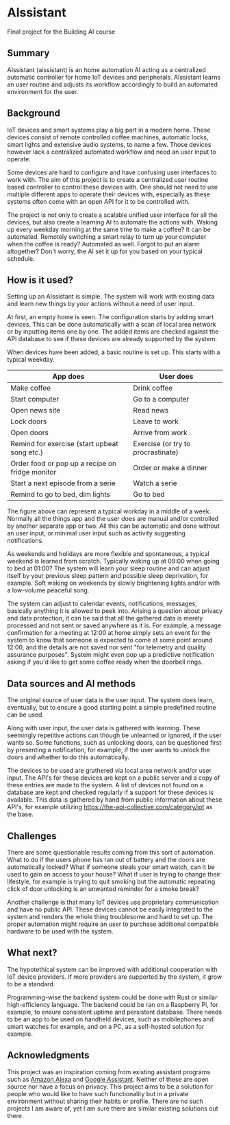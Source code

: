 <!-- This is the markdown template for the final project of the Building AI course, 
created by Reaktor Innovations and University of Helsinki. 
Copy the template, paste it to your GitHub README and edit! -->

# AIssistant

Final project for the Building AI course

## Summary

AIssistant (aissistant) is an home automation AI acting as a centralized automatic controller for home IoT devices and peripherals. AIssistant learns an user routine and adjusts its workflow accordingly to build an automated environment for the user. 

## Background

IoT devices and smart systems play a big part in a modern home. These devices consist of remote controlled coffee machines, automatic locks, smart lights and extensive audio systems, to name a few. Those devices however lack a centralized automated workflow and need an user input to operate.

Some devices are hard to configure and have confusing user interfaces to work with. The aim of this project is to create a centralized user routine based controller to control these devices with. One should not need to use multiple different apps to operate their devices with, especially as these systems often come with an open API for it to be controlled with.

The project is not only to create a scalable unified user interface for all the devices, but also create a learning AI to automate the actions with. Waking up every weekday morning at the same time to make a coffee? It can be automated. Remotely switching a smart relay to turn up your computer when the coffee is ready? Automated as well. Forgot to put an alarm altogether? Don't worry, the AI set it up for you based on your typical schedule.

## How is it used?

Setting up an AIssistant is simple. The system will work with existing data and learn new things by your actions without a need of user input.

At first, an empty home is seen. The configuration starts by adding smart devices. This can be done automatically with a scan of local area network or by inputting items one by one. The added items are checked against the API database to see if these devices are already supported by the system.

When devices have been added, a basic routine is set up. This starts with a typical weekday.

| App does | User does |
|---|---|
| Make coffee | Drink coffee |
| Start computer | Go to a computer |
| Open news site | Read news |
| Lock doors | Leave to work |
| Open doors | Arrive from work |
| Remind for exercise (start upbeat song etc.) | Exercise (or try to procrastinate) |
| Order food or pop up a recipe on fridge monitor | Order or make a dinner |
| Start a next episode from a serie | Watch a serie |
| Remind to go to bed, dim lights | Go to bed |

The figure above can represent a typical workday in a middle of a week. Normally all the things app and the user does are manual and/or controlled by another separate app or two. All this can be automatic and done without an user input, or minimal user input such as activity suggesting notifications.

As weekends and holidays are more flexible and spontaneous, a typical weekend is learned from scratch. Typically waking up at 09:00 when going to bed at 01:00? The system will learn your sleep routine and can adjust itself by your previous sleep pattern and possible sleep deprivation, for example. Soft waking on weekends by slowly brightening lights and/or with a low-volume peaceful song.

The system can adjust to calendar events, notifications, messages, basically anything it is allowed to peek into. Arising a question about privacy and data protection, it can be said that all the gathered data is merely processed and not sent or saved anywhere as it is. For example, a message confirmation for a meeting at 12:00 at home simply sets an event for the system to know that someone is expected to come at some point around 12:00, and the details are not saved nor sent "for telemetry and quality assurance purposes". System might even pop up a predictive notification asking if you'd like to get some coffee ready when the doorbell rings.

## Data sources and AI methods

The original source of user data is the user input. The system does learn, eventually, but to ensure a good starting point a simple predefined routine can be used.

Along with user input, the user data is gathered with learning. These seemingly repetitive actions can though be unlearned or ignored, if the user wants so. Some functions, such as unlocking doors, can be questioned first by presenting a notification, for example, if the user wants to unlock the doors and whether to do this automatically.

The devices to be used are grathered via local area network and/or user input. The API's for these devices are kept on a public server and a copy of these entries are made to the system. A list of devices not found on a database are kept and checked regularly if a support for these devices is available. This data is gathered by hand from public information about these API's, for example utilizing https://the-api-collective.com/category/iot as the base.

## Challenges

There are some questionable results coming from this sort of automation. What to do if the users phone has ran out of battery and the doors are automatically locked? What if someone steals your smart watch, can it be used to gain an access to your house? What if user is trying to change their lifestyle, for example is trying to quit smoking but the automatic repeating click of door unlocking is an unwanted reminder for a smoke break?

Another challenge is that many IoT devices use proprietary communication and have no public API. These devices cannot be easily integrated to the system and renders the whole thing troublesome and hard to set up. The proper automation might require an user to purchase additional compatible hardware to be used with the system.

## What next?

The hypotethical system can be improved with additional cooperation with IoT device providers. If more providers are supported by the system, it grow to be a standard.

Programming-wise the backend system could be done with Rust or similar high-efficiency language. The backend could be ran on a Raspberry Pi, for example, to ensure consistent uptime and persistent database. There needs to be an app to be used on handheld devices, such as mobilephones and smart watches for example, and on a PC, as a self-hosted solution for example.

## Acknowledgments

This project was an inspiration coming from existing assistant programs such as [Amazon Alexa](https://developer.amazon.com/en-US/alexa) and [Google Assistant](https://assistant.google.com). Neither of these are open source nor have a focus on privacy. This project aims to be a solution for people who would like to have such functionality but in a private environment without sharing their habits or profile. There are no such projects I am aware of, yet I am sure there are similar existing solutions out there.
